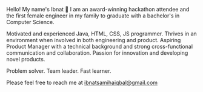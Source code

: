 Hello! My name's Ibnat 👋 I am an award-winning hackathon attendee and the first female engineer in my family to graduate with a bachelor's in Computer Science.

Motivated and experienced Java, HTML, CSS, JS programmer. Thrives in an environment when involved in both engineering and product. Aspiring Product Manager with a technical background and strong cross-functional communication and collaboration. Passion for innovation and developing novel products.

Problem solver. Team leader. Fast learner.

Please feel free to reach me at ibnatsamihaiqbal@gmail.com
